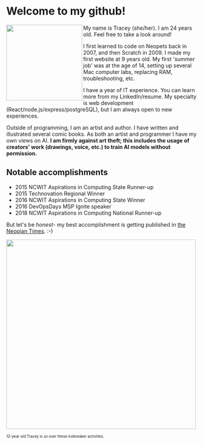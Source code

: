 # Welcome to my github!
<img align="left" src="https://user-images.githubusercontent.com/7820165/219100820-6d3aa336-fa56-4899-9119-24424b511aae.jpg" width="200">
My name is Tracey (she/her). I am 24 years old. Feel free to take a look around!

I first learned to code on Neopets back in 2007, and then Scratch in 2009. I made my first website at 9 years old. My first 'summer job' was at the age of 14, setting up several Mac computer labs, replacing RAM, troubleshooting, etc.

I have a year of IT experience. You can learn more from my LinkedIn/resume. My specialty is web development (React/node.js/express/postgreSQL), but I am always open to new experiences.

Outside of programming, I am an artist and author. I have written and illustrated several comic books.
As both an artist and programmer I have my own views on AI. **I am firmly against art theft; this includes the usage of creators' work (drawings, voice, etc.) to train AI models without permission.**

## Notable accomplishments
- 2015 NCWIT Aspirations in Computing State Runner-up
- 2015 Technovation Regional Winner
- 2016 NCWIT Aspirations in Computing State Winner
- 2016 DevOpsDays MSP Ignite speaker
- 2018 NCWIT Aspirations in Computing National Runner-up

But let's be *honest*- my best accomplishment is getting published in [the Neopian Times](https://www.neopets.com/ntimes/index.phtml?section=576986&week=829). :-)

<img src="https://github.com/traceytreat/traceytreat/assets/7820165/3d712472-666d-4a4b-ba72-393f575764f6" width="500">

<sub><sup>12-year old Tracey is *so* over these icebreaker activities.</sup></sub>

